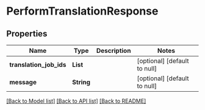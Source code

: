 # PerformTranslationResponse
## Properties

| Name | Type | Description | Notes |
|------------ | ------------- | ------------- | -------------|
| **translation\_job\_ids** | **List** |  | [optional] [default to null] |
| **message** | **String** |  | [optional] [default to null] |

[[Back to Model list]](../README.md#documentation-for-models) [[Back to API list]](../README.md#documentation-for-api-endpoints) [[Back to README]](../README.md)

